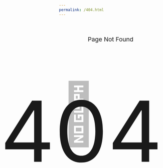 ```yaml
---
permalink: /404.html
---
```

<p style="font-size:20vw;z-index: 0;position: relative;color: 0,0,0,0.25;color: rgba(0, 0, 0, 0.25);">👻</p>
<p style="font-size: 28vw;position: absolute;/* left: 0; */top: 43px;left: 41px;">404</p>
<p style="font-size: 2vw;position: absolute;<p style=&quot;font-size: 2vw;position: absolute;&quot;>Page Not Found</p>;top: 149px;left: 320px;">Page Not Found</p>
<p style ="style=position:initial;padding-bottom: 200px;"/>
